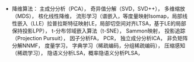 - 降维算法：
    主成分分析（PCA），
    奇异值分解（SVD，SVD++），
    多维缩放（MDS），
    核化线性降维，
    流形学习（谱嵌入，等度量映射Isomap，局部线性嵌入（LLE）拉普拉斯特征映射LE，局部切空间对齐LTSA，基于LE的局部保持投影LPP），
    t-分布邻域嵌入算法（t-SNE），
    Sammon映射，
    投影追踪（Projection Pursuit），
    因子分析FA，
    PCR，
    独立成分分析ICA，
    非负矩阵分解NNMF，
    度量学习，
    字典学习（稀疏编码，分组稀疏编码），
    压缩感知（稀疏学习），
    隐语义分析LSA，概率隐语义分析PLSA，